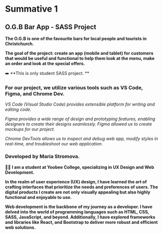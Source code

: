 # Summative 1
## O.G.B Bar App - SASS Project

**The O.G.B is one of the favourite bars for local people and tourists in Christchurch.**

**The goal of the project: create an app (mobile and tablet) for customers that would be useful and functional to help them look at the menu, make an order and look at the special offers.**

:arrow_right:
**This is only student SASS project. **

### For our project, we utilize various tools such as VS Code,  Figma, and Chrome Dev.

*VS Code (Visual Studio Code) provides extensible platform for writing and editing code.*

*Figma provides a wide range of design and prototyping features, enabling designers to create their designs seamlessly. Figma allowed us to create mockups for our project.*

*Chrome DevTools allows us to inspect and debug web app, modify styles in real-time, and troubleshoot our web application.*

### Developed by Maria Stromova. 
:pouting_woman: **I am a student at Yoobee College, specializing in UX Design and Web Development.**

**In the realm of user experience (UX) design, I have learned the art of crafting interfaces that prioritize the needs and preferences of users. The digital products I create are not only visually appealing but also highly functional and enjoyable to use.**

**Web development is the backbone of my journey as a developer. I have delved into the world of programming languages such as HTML, CSS, SASS, JavaScript, and beyond. Additionally, I have explored frameworks and libraries like React, and Bootstrap to deliver more robust and efficient web solutions.**

